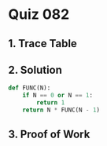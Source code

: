 # Quiz 082

## 1. Trace Table

## 2. Solution

```.py
def FUNC(N):
    if N == 0 or N == 1:
        return 1
    return N * FUNC(N - 1)
```

## 3. Proof of Work

